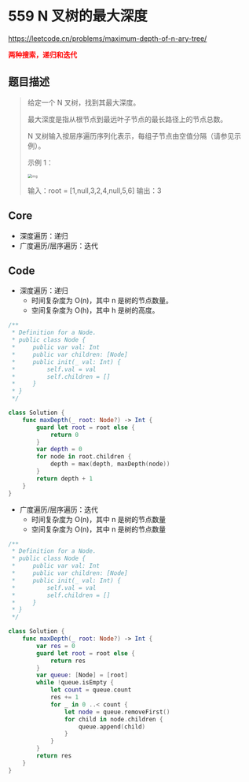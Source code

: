 # 559 N 叉树的最大深度

https://leetcode.cn/problems/maximum-depth-of-n-ary-tree/

**<font color=red>两种搜索，递归和迭代</font>**

## 题目描述

> 给定一个 N 叉树，找到其最大深度。
>
> 最大深度是指从根节点到最远叶子节点的最长路径上的节点总数。
>
> N 叉树输入按层序遍历序列化表示，每组子节点由空值分隔（请参见示例）。
>
>  
>
> 示例 1：
>
> <img src="https://assets.leetcode.com/uploads/2018/10/12/narytreeexample.png" alt="img" style="zoom:50%;" />
>
> 输入：root = [1,null,3,2,4,null,5,6]
> 输出：3



## Core

- 深度遍历：递归
- 广度遍历/层序遍历：迭代



## Code

- 深度遍历：递归
  - 时间复杂度为 O(n)，其中 n 是树的节点数量。
  - 空间复杂度为 O(h)，其中 h 是树的高度。

```swift
/**
 * Definition for a Node.
 * public class Node {
 *     public var val: Int
 *     public var children: [Node]
 *     public init(_ val: Int) {
 *         self.val = val
 *         self.children = []
 *     }
 * }
 */

class Solution {
    func maxDepth(_ root: Node?) -> Int {
        guard let root = root else {
            return 0
        }
        var depth = 0
        for node in root.children {
            depth = max(depth, maxDepth(node))
        }
        return depth + 1
    }
}
```

- 广度遍历/层序遍历：迭代
  - 时间复杂度为 O(n)，其中 n 是树的节点数量
  - 空间复杂度为 O(n)，其中 n 是树的节点数量

```swift
/**
 * Definition for a Node.
 * public class Node {
 *     public var val: Int
 *     public var children: [Node]
 *     public init(_ val: Int) {
 *         self.val = val
 *         self.children = []
 *     }
 * }
 */

class Solution {
    func maxDepth(_ root: Node?) -> Int {
        var res = 0
        guard let root = root else {
            return res
        }
        var queue: [Node] = [root]
        while !queue.isEmpty {
            let count = queue.count
            res += 1
            for _ in 0 ..< count {
                let node = queue.removeFirst()
                for child in node.children {
                    queue.append(child)
                }
            }
        }
        return res
    }
}
```

